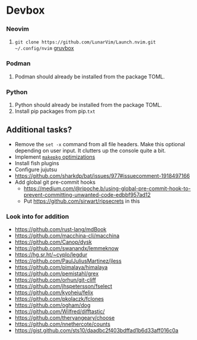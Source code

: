# Devbox

### Neovim

1. `git clone https://github.com/LunarVim/Launch.nvim.git ~/.config/nvim`
[gruvbox](https://github.com/ellisonleao/gruvbox.nvim)

### Podman

1. Podman should already be installed from the package TOML.

### Python

1. Python should already be installed from the package TOML.
1. Install pip packages from pip.`txt`

## Additional tasks?

- Remove the `set -x` command from all file headers. Make this optional
  depending on user input. It clutters up the console quite a bit.
- Implement [`makepkg`
  optimizations](https://wiki.archlinux.org/title/Makepkg#Optimization)
- Install fish plugins
- Configure jujutsu
- https://github.com/sharkdp/bat/issues/977#issuecomment-1918497166
- Add global git pre-commit hooks
  - https://medium.com/@ripoche.b/using-global-pre-commit-hook-to-prevent-committing-unwanted-code-edbbf957ad12
  - Put https://github.com/sirwart/ripsecrets in this

### Look into for addition
- https://github.com/rust-lang/mdBook
- https://github.com/macchina-cli/macchina
- https://github.com/Canop/dysk
- https://github.com/swanandx/lemmeknow
- https://hg.sr.ht/~cyplo/legdur
- https://github.com/PaulJuliusMartinez/jless
- https://github.com/pimalaya/himalaya
- https://github.com/pemistahl/grex
- https://github.com/orhun/git-cliff
- https://github.com/jhspetersson/fselect
- https://github.com/kyoheiu/felix
- https://github.com/pkolaczk/fclones
- https://github.com/ogham/dog
- https://github.com/Wilfred/difftastic/
- https://github.com/theryangeary/choose
- https://github.com/nnethercote/counts
- https://gist.github.com/sts10/daadbc2f403bdffad1b6d33aff016c0a